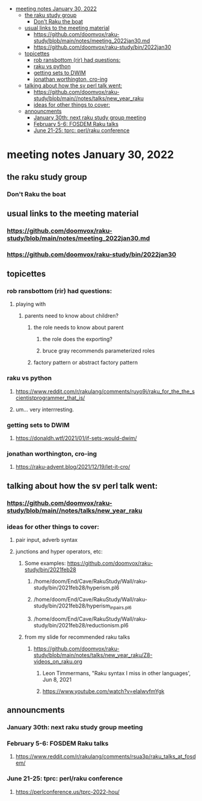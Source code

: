 - [meeting notes January 30, 2022](#orga09a76a)
  - [the raku study group](#org72eb2ae)
    - [Don't Raku the boat](#org31f770d)
  - [usual links to the meeting material](#org365294f)
    - [<https://github.com/doomvox/raku-study/blob/main/notes/meeting_2022jan30.md>](#orgd12c1b2)
    - [<https://github.com/doomvox/raku-study/bin/2022jan30>](#org619b116)
  - [topicettes](#orgcda1869)
    - [rob ransbottom (rir) had questions:](#orgc189833)
    - [raku vs python](#org34c710e)
    - [getting sets to DWIM](#org6c127cc)
    - [jonathan worthington, cro-ing](#org55d81ad)
  - [talking about how the sv perl talk went:](#orgd9b4c87)
    - [<https://github.com/doomvox/raku-study/blob/main//notes/talks/new_year_raku>](#orgdeddc49)
    - [ideas for other things to cover:](#orga3198b8)
  - [announcments](#orge8e0754)
    - [January 30th: next raku study group meeting](#org9c4f065)
    - [February 5-6: FOSDEM Raku talks](#orge9c2347)
    - [June 21-25: tprc: perl/raku conference](#org5d9b583)


<a id="orga09a76a"></a>

# meeting notes January 30, 2022


<a id="org72eb2ae"></a>

## the raku study group


<a id="org31f770d"></a>

### Don't Raku the boat


<a id="org365294f"></a>

## usual links to the meeting material


<a id="orgd12c1b2"></a>

### <https://github.com/doomvox/raku-study/blob/main/notes/meeting_2022jan30.md>


<a id="org619b116"></a>

### <https://github.com/doomvox/raku-study/bin/2022jan30>


<a id="orgcda1869"></a>

## topicettes


<a id="orgc189833"></a>

### rob ransbottom (rir) had questions:

1.  playing with

    1.  parents need to know about children?
    
        1.  the role needs to know about parent
        
            1.  the role does the exporting?
            
            2.  bruce gray recommends parameterized roles
        
        2.  factory pattern or abstract factory pattern


<a id="org34c710e"></a>

### raku vs python

1.  <https://www.reddit.com/r/rakulang/comments/ruyo9j/raku_for_the_the_scientistprogrammer_that_is/>

2.  um&#x2026; very interrresting.


<a id="org6c127cc"></a>

### getting sets to DWIM

1.  <https://donaldh.wtf/2021/01/if-sets-would-dwim/>


<a id="org55d81ad"></a>

### jonathan worthington, cro-ing

1.  <https://raku-advent.blog/2021/12/19/let-it-cro/>


<a id="orgd9b4c87"></a>

## talking about how the sv perl talk went:


<a id="orgdeddc49"></a>

### <https://github.com/doomvox/raku-study/blob/main//notes/talks/new_year_raku>


<a id="orga3198b8"></a>

### ideas for other things to cover:

1.  pair input, adverb syntax

2.  junctions and hyper operators, etc:

    1.  Some examples: <https://github.com/doomvox/raku-study/bin/2021feb28>
    
        1.  /home/doom/End/Cave/RakuStudy/Wall/raku-study/bin/2021feb28/hyperism.pl6
        
        2.  /home/doom/End/Cave/RakuStudy/Wall/raku-study/bin/2021feb28/hyperism<sub>in</sub><sub>pairs.pl6</sub>
        
        3.  /home/doom/End/Cave/RakuStudy/Wall/raku-study/bin/2021feb28/reductionism.pl6
    
    2.  from my slide for recommended raku talks
    
        1.  <https://github.com/doomvox/raku-study/blob/main/notes/talks/new_year_raku/Z8-videos_on_raku.org>
        
            1.  Leon Timmermans, "Raku syntax I miss in other languages', Jun 8, 2021
            
            2.  <https://www.youtube.com/watch?v=elalwvfmYgk>


<a id="orge8e0754"></a>

## announcments


<a id="org9c4f065"></a>

### January 30th: next raku study group meeting


<a id="orge9c2347"></a>

### February 5-6: FOSDEM Raku talks

1.  <https://www.reddit.com/r/rakulang/comments/rsua3p/raku_talks_at_fosdem/>


<a id="org5d9b583"></a>

### June 21-25: tprc: perl/raku conference

1.  <https://perlconference.us/tprc-2022-hou/>
